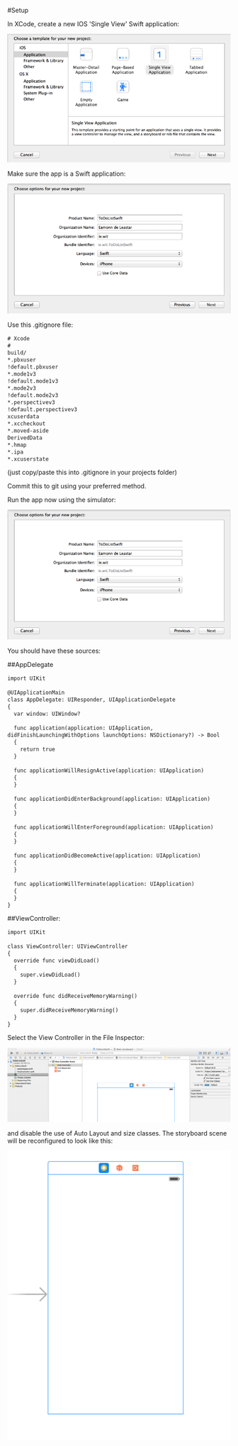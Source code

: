 #Setup

In XCode, create a new IOS 'Single View' Swift application:

![](img/01.png)

Make sure the app is a Swift application:

![](img/02.png)

Use this .gitignore file:

~~~
# Xcode
#
build/
*.pbxuser
!default.pbxuser
*.mode1v3
!default.mode1v3
*.mode2v3
!default.mode2v3
*.perspectivev3
!default.perspectivev3
xcuserdata
*.xccheckout
*.moved-aside
DerivedData
*.hmap
*.ipa
*.xcuserstate
~~~

(just copy/paste this into .gitignore in your projects folder)

Commit this to git using your preferred method.

Run the app now using the simulator:

![](img/02.png)

You should have these sources:

##AppDelegate

~~~
import UIKit

@UIApplicationMain
class AppDelegate: UIResponder, UIApplicationDelegate
{
  var window: UIWindow?

  func application(application: UIApplication, didFinishLaunchingWithOptions launchOptions: NSDictionary?) -> Bool
  {
    return true
  }

  func applicationWillResignActive(application: UIApplication)
  {
  }

  func applicationDidEnterBackground(application: UIApplication)
  {
  }

  func applicationWillEnterForeground(application: UIApplication)
  {
  }

  func applicationDidBecomeActive(application: UIApplication)
  {
  }

  func applicationWillTerminate(application: UIApplication)
  {
  }
}
~~~


##ViewController:

~~~
import UIKit

class ViewController: UIViewController
{
  override func viewDidLoad()
  {
    super.viewDidLoad()
  }

  override func didReceiveMemoryWarning()
  {
    super.didReceiveMemoryWarning()
  }
}
~~~

Select the View Controller in the File Inspector:

![](img/03.png)

and disable the use of Auto Layout and size classes. The storyboard scene will be reconfigured to look like this:

![](img/04.png)


